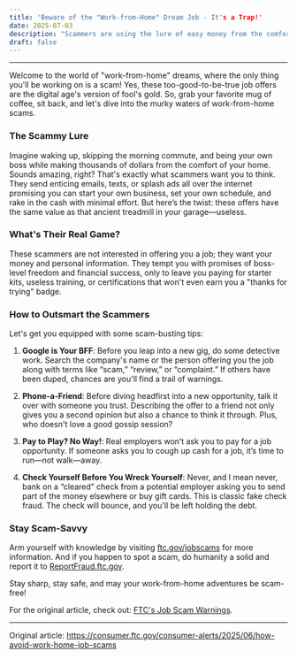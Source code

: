 ```yaml
---
title: 'Beware of the "Work-from-Home" Dream Job - It's a Trap!'
date: 2025-07-03
description: "Scammers are using the lure of easy money from the comfort of your couch to steal your cash and personal info. Here's how to spot the red flags and keep your wallet safe."
draft: false
---
```


---

Welcome to the world of "work-from-home" dreams, where the only thing you'll be working on is a scam! Yes, these too-good-to-be-true job offers are the digital age's version of fool's gold. So, grab your favorite mug of coffee, sit back, and let's dive into the murky waters of work-from-home scams.

### The Scammy Lure

Imagine waking up, skipping the morning commute, and being your own boss while making thousands of dollars from the comfort of your home. Sounds amazing, right? That's exactly what scammers want you to think. They send enticing emails, texts, or splash ads all over the internet promising you can start your own business, set your own schedule, and rake in the cash with minimal effort. But here’s the twist: these offers have the same value as that ancient treadmill in your garage—useless.

### What's Their Real Game?

These scammers are not interested in offering you a job; they want your money and personal information. They tempt you with promises of boss-level freedom and financial success, only to leave you paying for starter kits, useless training, or certifications that won't even earn you a "thanks for trying" badge.

### How to Outsmart the Scammers

Let's get you equipped with some scam-busting tips:

1. **Google is Your BFF**: Before you leap into a new gig, do some detective work. Search the company's name or the person offering you the job along with terms like “scam,” “review,” or “complaint.” If others have been duped, chances are you'll find a trail of warnings.

2. **Phone-a-Friend**: Before diving headfirst into a new opportunity, talk it over with someone you trust. Describing the offer to a friend not only gives you a second opinion but also a chance to think it through. Plus, who doesn't love a good gossip session?

3. **Pay to Play? No Way!**: Real employers won’t ask you to pay for a job opportunity. If someone asks you to cough up cash for a job, it’s time to run—not walk—away.

4. **Check Yourself Before You Wreck Yourself**: Never, and I mean never, bank on a “cleared” check from a potential employer asking you to send part of the money elsewhere or buy gift cards. This is classic fake check fraud. The check will bounce, and you'll be left holding the debt.

### Stay Scam-Savvy

Arm yourself with knowledge by visiting [ftc.gov/jobscams](https://www.ftc.gov/jobscams) for more information. And if you happen to spot a scam, do humanity a solid and report it to [ReportFraud.ftc.gov](https://reportfraud.ftc.gov).

Stay sharp, stay safe, and may your work-from-home adventures be scam-free!

For the original article, check out: [FTC's Job Scam Warnings](https://www.ftc.gov/jobscams).

---
Original article: https://consumer.ftc.gov/consumer-alerts/2025/06/how-avoid-work-home-job-scams
